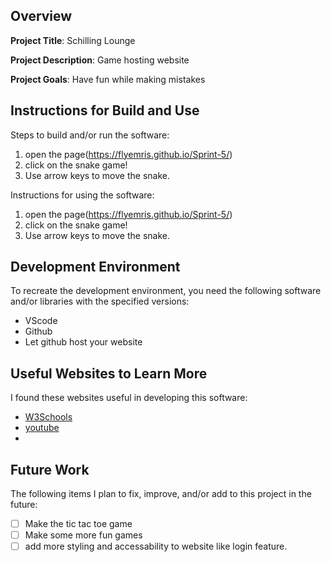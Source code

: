 ## Overview

**Project Title**: Schilling Lounge

**Project Description**: Game hosting website

**Project Goals**: Have fun while making mistakes

## Instructions for Build and Use

Steps to build and/or run the software:

1. open the page(https://flyemris.github.io/Sprint-5/)
2. click on the snake game!
3. Use arrow keys to move the snake.

Instructions for using the software:

1. open the page(https://flyemris.github.io/Sprint-5/)
2. click on the snake game!
3. Use arrow keys to move the snake.

## Development Environment 

To recreate the development environment, you need the following software and/or libraries with the specified versions:

* VScode
* Github
* Let github host your website

## Useful Websites to Learn More

I found these websites useful in developing this software:

* [W3Schools](https://www.w3schools.com/)
* [youtube](https://www.youtube.com/watch?v=W6NZfCO5SIk)
*

## Future Work

The following items I plan to fix, improve, and/or add to this project in the future:

* [ ] Make the tic tac toe game
* [ ] Make some more fun games
* [ ] add more styling and accessability to website like login feature.
